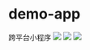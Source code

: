 # demo-app
跨平台小程序
![](https://github.com/anyrzm/demo-app/master/m/20200424225428179.jpg)
![](https://github.com/anyrzm/demo-app/master/m/20200424230237910.jpg)
![](https://github.com/anyrzm/demo-app/master/m/20200424230936851.png)


